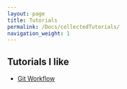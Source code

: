 ```yaml
---
layout: page
title: Tutorials
permalink: /Docs/collectedTutorials/
navigation_weight: 1
---
```

## Tutorials I like
- [Git Workflow](https://guides.github.com/introduction/flow/)
